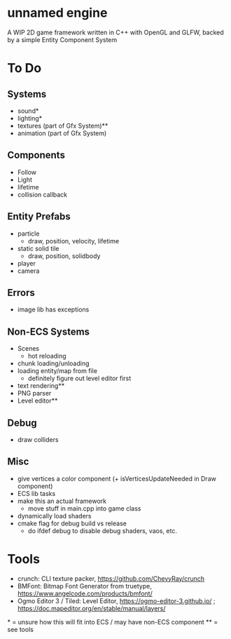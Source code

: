 # unnamed engine
A WIP 2D game framework written in C++ with OpenGL and GLFW, backed by a simple Entity Component System

# To Do 
## Systems
- sound\*
- lighting\*
- textures (part of Gfx System)\*\*
- animation (part of Gfx System)

## Components
- Follow
- Light 
- lifetime
- collision callback

## Entity Prefabs
- particle
    - draw, position, velocity, lifetime
- static solid tile
    - draw, position, solidbody
- player
- camera

## Errors
- image lib has exceptions

## Non-ECS Systems
- Scenes
    - hot reloading
- chunk loading/unloading
- loading entity/map from file
    - definitely figure out level editor first
- text rendering\*\*
- PNG parser 
- Level editor\*\*

## Debug
- draw colliders

## Misc
- give vertices a color component (+ isVerticesUpdateNeeded in Draw component)
- ECS lib tasks
- make this an actual framework 
    - move stuff in main.cpp into game class
- dynamically load shaders
- cmake flag for debug build vs release 
    - do ifdef debug to disable debug shaders, vaos, etc.

# Tools 
- crunch: CLI texture packer, https://github.com/ChevyRay/crunch
- BMFont: Bitmap Font Generator from truetype, https://www.angelcode.com/products/bmfont/
- Ogmo Editor 3 / Tiled: Level Editor, https://ogmo-editor-3.github.io/ ; https://doc.mapeditor.org/en/stable/manual/layers/


\* = unsure how this will fit into ECS / may have non-ECS component
\*\* = see tools
